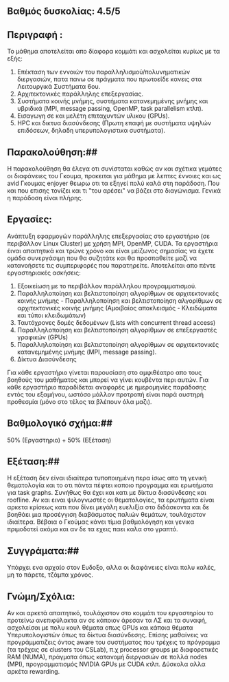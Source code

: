 

## Βαθμός δυσκολίας: 4.5/5

## Περιγραφή : ##

To μάθημα αποτελείται απο δίαφορα κομμάτι και ασχολείται κυρίως με τα εξής:
1. Επέκταση των εννοιών του παραλληλισμού/πολυνηματικών διεργασιών, πατα πανω σε πράγματα που πρωτοείδε κανεις στα Λειτουργικά Συστήματα 6ου.
2. Αρχιτεκτονικές παράλληλης επεξεργασίας.
3. Συστήματα κοινής μνήμης, συστήματα κατανεμημένης μνήμης και υβριδικά (MPI, message passing, ΟpenMP, task parallelism κτλπ).
4. Εισαγωγη σε και μελέτη επιταχυντών υλικου (GPUs).
5. HPC και δικτυα διασύνδεσης (Πρωτη επαφή με συστήματα υψηλών επιδόσεων, δηλαδη υπερυπολογιστικα συστήματα).

## Παρακολούθηση:##

H παρακολούθηση θα έλεγα οτι συνίσταται καθώς αν και σχέτικα γεμάτες οι διαφάνειες του Γκουμα, προκειται για μάθημα με λεπτες έννοιες και ως avid Γκουμας enjoyer θεωρω οτι τα εξηγεί πολύ καλά στη παράδοση. Που και που επισης τονίζει και τι "του αρέσει" να βάζει στο διαγώνισμα. Γενικά η παράδοση είναι πλήρης.

## Εργασίες:

Ανάπτυξη εφαρμογών παράλληλης επεξεργασίας στο εργαστήριο (σε περιβάλλον Linux Cluster) με χρήση MPI, OpenMP, CUDA. Τα εργαστήρια έιναι απαιτητικά και τρώνε χρόνο και είναι μείζωνος σημασίας να έχετε ομάδα συνεργάσιμη που θα συζητάτε και θα προσπαθείτε μαζί να κατανοήσετε τις συμπεριφορές που παρατηρείτε. Αποτελείται απο πέντε εργαστηριακές ασκήσεις:

1. Εξοικείωση με το περιβάλλον παράλληλου προγραμματισμού.
2. Παραλληλοποίηση και βελτιστοποίηση αλγορίθμων σε αρχιτεκτονικές κοινής μνήμης - Παραλληλοποίηση και βελτιστοποίηση αλγορίθμων σε αρχιτεκτονικές κοινής μνήμης (Αμοιβαίος αποκλεισμός - Κλειδώματα και τύποι κλειδωμάτων)
3. Ταυτόχρονες δομές δεδομένων (Lists with concurrent thread access)
4. Παραλληλοποίηση και βελτιστοποίηση αλγορίθμων σε επεξεργαστές γραφικών (GPUs)
5. Παραλληλοποίηση και βελτιστοποίηση αλγορίθμων σε αρχιτεκτονικές κατανεμημένης μνήμης (MPI, message passing).
6. Δίκτυα Διασύνδεσης

Για κάθε εργαστήριο γίνεται παρουσίαση στο αμφιθέατρο απο τους βοηθούς του μαθήματος και μπορεί να γίνει κουβέντα περι αυτών. Για κάθε εργαστήριο παραδίδεται αναφορές με ημερομηνίες παράδοσης εντός του εξαμήνου, ωστόσο μάλλον προτροπή είναι παρά αυστηρή προθεσμία (μόνο στο τέλος τα βλέπουν όλα μαζι).


## Βαθμολογικό σχήμα:##
50% (Εργαστηριο) + 50% (Εξέταση)

## Εξέταση:##

Η εξέταση δεν είναι ιδιαίτερα τυποποιημένη περα ίσως απο τη γενική θεματολογία και το οτι πάντα πέφτει καποιο προγραμμα και ερωτήματα για task graphs. Συνήθως θα έχει και κατι με δίκτυα διασύνδεσης και roofline. Αν και ειναι ψιλογνωστές οι θεματολογίες, τα ερωτήματα είναι αρκετα κρίσεως κατι που δίνει μεγάλη ευελιξία στο διδάσκοντα και δε βοηθάει μια προσέγγιση διαβάσματος παλιών θεμάτων, τουλάχιστον ιδιαίτερα. Βέβαια ο Γκούμας κάνει τίμια βαθμολόγηση και γενικα πριμοδοτεί ακόμα και αν δε τα εχεις παει καλα στο γραπτό.

## Συγγράματα:##

Υπάρχει ενα αρχαίο στον Ευδοξο, αλλα οι διαφάνειες είναι πολυ καλές, μη το πάρετε, τζάμπα χρόνος.

## Γνώμη/Σχόλια: ##

Αν και αρκετά απαιτητικό, τουλάχιστον στο κομμάτι του εργαστηρίου το προτείνω ανεπιφύλακτα αν σε κάποιον άρεσαν τα ΛΣ και τα συναφή, ασχολείσαι με πολυ κουλ θέματα οπως GPUs και κάποια θέματα Υπερυπολογιστών όπως τα δίκτυα διασύνδεσης. Επίσης μαθαίνεις να προγράμματιζεις όντας aware του συστήματος που τρέχεις το πρόγραμμα (τα τρέχεις σε clusters του CSLab), π.χ processor groups με διαφορετικές RAM (NUMA), πράγματα όπως κατανομή διεργασιών σε πολλά nodes (MPI), προγραμματισμός NVIDIA GPUs με CUDA κτλπ. Δύσκολα αλλα αρκέτα rewarding.